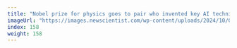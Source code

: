 ```yaml
---
title: "Nobel prize for physics goes to pair who invented key AI techniques"
imageUrl: "https://images.newscientist.com/wp-content/uploads/2024/10/08110301/SEI_224873524.jpg?width=788"
index: 158
weight: 158
---
```

